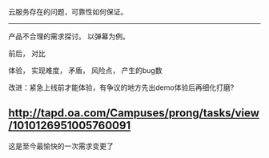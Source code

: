 [Tag]: android

云服务存在的问题，可靠性如何保证。

----

产品不合理的需求探讨。 以弹幕为例。

前后， 对比

体验， 实现难度， 矛盾， 风险点， 产生的bug数

改进：紧急上线前才能体验，有争议的地方先出demo体验后再细化打磨?



http://tapd.oa.com/Campuses/prong/tasks/view/1010126951005760091
---

这是至今最愉快的一次需求变更了